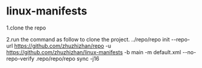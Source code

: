 # linux-manifests
1.clone the repo

2.run the command as follow to clone the project.
../repo/repo init --repo-url https://github.com/zhuzhizhan/repo -u https://github.com/zhuzhizhan/linux-manifests -b main -m default.xml --no-repo-verify
.repo/repo/repo sync -j16
